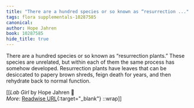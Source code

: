 ```yaml
---
title: "There are a hundred species or so known as “resurrection ..."
tags: flora supplementals-10287585
canonical: 
author: Hope Jahren
book: 10287585
hide_title: true
---
```


There are a hundred species or so known as “resurrection plants.” These species are unrelated, but within each of them the same process has somehow developed. Resurrection plants have leaves that can be desiccated to papery brown shreds, feign death for years, and then rehydrate back to normal function.


[[<cite>_Lab Girl_</cite> by Hope Jahren 📕<br>
_More_: [Readwise URL](https://readwise.io/open/396905810){:target="_blank"}
::wrap]]